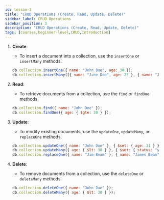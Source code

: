 ```yaml
---
id: lesson-3
title: "CRUD Operations (Create, Read, Update, Delete)"
sidebar_label: CRUD Operations
sidebar_position: 3
description: "CRUD Operations (Create, Read, Update, Delete)"
tags: [courses,beginner-level,CRUD,Introduction]
--- 
```


1. **Create**:
   - To insert a document into a collection, use the `insertOne` or `insertMany` methods.
   ```javascript
   db.collection.insertOne({ name: "John Doe", age: 30 });
   db.collection.insertMany([{ name: "Jane Doe", age: 25 }, { name: "Jim Beam", age: 35 }]);
   ```

2. **Read**:
   - To retrieve documents from a collection, use the `find` or `findOne` methods.
   ```javascript
   db.collection.find({ name: "John Doe" });
   db.collection.findOne({ age: { $gte: 30 } });
   ```

3. **Update**:
   - To modify existing documents, use the `updateOne`, `updateMany`, or `replaceOne` methods.
   ```javascript
   db.collection.updateOne({ name: "John Doe" }, { $set: { age: 31 } });
   db.collection.updateMany({ age: { $lt: 30 } }, { $set: { status: "young" } });
   db.collection.replaceOne({ name: "Jim Beam" }, { name: "James Beam", age: 36 });
   ```

4. **Delete**:
   - To remove documents from a collection, use the `deleteOne` or `deleteMany` methods.
   ```javascript
   db.collection.deleteOne({ name: "John Doe" });
   db.collection.deleteMany({ age: { $lt: 30 } });
   ```
